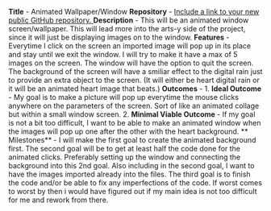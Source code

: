 **Title** - Animated Wallpaper/Window
**Repository** - [Include a link to your new public GitHub repository. 
](https://github.com/nxccmmm/animated-wallpaper.git)
**Description** - This will be an animated window screen/wallpaper. This will lead more into the arts-y side of the project, since it will just be displaying images on to the window.
**Features** - Everytime I click on the screen an imported image will pop up in its place and stay until we exit the window. I will try to make it have a max of 5 images on the screen. 
               The window will have the option to quit the screen. The background of the screen will have a smiliar effect to the digital rain just to provide an extra object to the screen. 
               (It will either be heart digital rain or it will be an animated heart image that beats.)
**Outcomes** -
    1. **Ideal Outcome** -  My goal is to make a picture will pop up everytime the mouse clicks anywhere on the parameters of the screen. Sort of like an animated collage but within a small window screen.
    2. **Minimal Viable Outcome** - If my goal is not a bit too difficult, I want to be able to make an animated window when the images will pop up one after the other with the heart background.
** Milestones** - I will make the first goal to create the animated background first. The second goal will be to get at least half the code done for the animated clicks. Preferably setting up the window and connecting the background into this 2nd goal. Also including in the second goal, I want to have the images imported already into the files. The third goal is to finish the code and/or be able to fix any imperfections of the code. If worst comes to worst by then i would have figured out if my main idea is not too difficult for me and rework from there.

